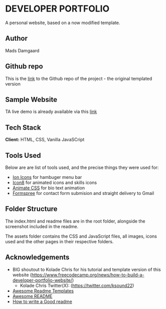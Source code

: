 # DEVELOPER PORTFOLIO

A personal website, based on a now modified template.

## Author
Mads Damgaard

## Github repo

This is the [link](https://github.com/Ksound22/developer-portfolio) to the Github repo of the project - the original templated version

## Sample Website

TA live demo is already available via this [link](https://eager-williams-af0d00.netlify.app/?)

## Tech Stack

**Client:** HTML, CSS, Vanilla JavaSCript

## Tools Used

Below are are list of tools used, and the precise things they were used for:

- [Ion Icons](https://ionic.io/ionicons) for hambuger menu bar
- [Icon8](https://icons8.com/) for animated icons and skills icons
- [Animate CSS](https://animate.style/) for bio text animation
- [Formspree](https://formspree.io/) for contact form submision and straight delivery to Gmail

## Folder Structure

The index.html and readme files are in the root folder, alongside the screenshot included in the readme.

The assets folder contains the CSS and JavaScript files, all images, icons used and the other pages in their respective folders.

## Acknowledgements

- BIG shoutout to Kolade Chris for his tutorial and template version of this website (https://www.freecodecamp.org/news/how-to-build-a-developer-portfolio-website/)
    - Kolade Chris Twitter(X): (https://twitter.com/ksound22)
- [Awesome Readme Templates](https://awesomeopensource.com/project/elangosundar/awesome-README-templates)
- [Awesome README](https://github.com/matiassingers/awesome-readme)
- [How to write a Good readme](https://bulldogjob.com/news/449-how-to-write-a-good-readme-for-your-github-project)
